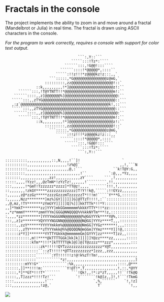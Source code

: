 # Fractals in the console

The project implements the ability to zoom in and move around a fractal (Mandelbrot or Julia) in real time. The fractal is drawn using ASCII characters in the console.

*For the program to work correctly, requires a console with support for color text output.*

```
                                 ```:,Y::```
                              `````:::!Tz*:````
                           ``````:::,!G@@!:::````
                         ``````::::!*@@@@@*,::::``
                       `````:!!z!!!*z@@@@kz!z:::,,`
                    ```:::::,*G@@@@@@@@@@@@@@@z@mG,`
                  :::::::::,zz@@@@@@@@@@@@@@@@@@@!::`
              ::k,,,,,,,,,!*]@@@@@@@@@@@@@@@@@@@@z!:``
      ``````:::,!T@YTNTT!!*@@@@@@@@@@@@@@@@@@@@@@m!:``
    ``````::::,,z]@@@@@@@%]@@@@@@@@@@@@@@@@@@@@@@@@:``
   `````:::,,zTYG@@@@@@@@@@@@@@@@@@@@@@@@@@@@@@@@@::```
   ,:z`@@@@@@@@@@@@@@@@@@@@@@@@@@@@@@@@@@@@@@@@k!,::```
   `````:::,,zTYG@@@@@@@@@@@@@@@@@@@@@@@@@@@@@@@@@::```
    ``````::::,,z]@@@@@@@%]@@@@@@@@@@@@@@@@@@@@@@@@:``
      ``````:::,!T@YTNTT!!*@@@@@@@@@@@@@@@@@@@@@@m!:``
              ::k,,,,,,,,,!*]@@@@@@@@@@@@@@@@@@@@z!:``
                  :::::::::,zz@@@@@@@@@@@@@@@@@@@!::`
                    ```:::::,*G@@@@@@@@@@@@@@@z@mG,`
                       `````:!!z!!!*z@@@@kz!z:::,,`
                         ``````::::!*@@@@@*,::::``
                           ``````:::,!G@@!:::````
                              `````:::!Tz*:````
                                 ```:,Y::```
```
```
::::::::::,,,,,,,,,,,::,N,,,,!``]!                   `
::::::::::,,,,,,,,,,,,,,,,,,!z%@]`                  ,,!,```N
::::::::::,,,,,,,,,,,,,,,,,,,@,:```              ``k!T@Y:G,,
:::::::::,,,,,,,,,,,,,,,,,,,,,,,,,!``          `:@,,,*Yz,,,,
:::::::,,,,,,,,,,,,,zz!,,,,,,,,,,,zY````     ```,!,,,,,,,,,,
:::::,,,,!Yzz!,,,@zTmN*!zYzTz!,,,,,,!`````````,!!,,,,,,,,,,,
:::,,,,,,!*GmT!Tzzzzzz*zzzz]*TT@z!,,,,````````!!!,!,,,,,,,,,
::,,,,,,,!zkGY*****zzzzzzzzzzzzz]T!Y!!k@,`````:!!GYzz,,,,,,,
:,,,,,,z@*zzGz*****zzzzGzzzmTzzzzzzT*!!!m!`````Y***G,:::::::
:,,,,,,Nzz********]mz%]GY]]]]]]G]@TTzT!!!!,:``::::::::::::::
,,@,mz,!TY*******zYmGYY]]]]]Q]%]]]kkTTTk*!!*Y:::::::::::::::
,,]*YmkT********zz]YYY]mkGGmmmmmm%kkkYTTY*!!*zz:::::::::::::
,,*z*mmmY******zmmYYYm]GGG@NNQQQQ%%%kkNYTm***!z,::::::::::::
:,,,,*zz********]YYYYmGGGNN@@@@@@@@%@GGYYYk****Y@%,:::::::::
:::,,z]z*******YQYYYYNGGNN@@@@@@@@@N@GG]YYYz****T,,,::::::::
:::::,,zzY******YYYYYmkkm%@@@@@@@@@NmGG]YYGz******!,,,::::::
::::::,,zTY******zTYYYmkk@%%@QQQQN@mGGm]YYmz****Y]]!@,::::::
::::::z*Y]]*******YYTTYGkkk@mmmmmmGm]GYYY]zz*****T]zz,,:::::
:::::::::::,m!!****@kTTTTGGk]kk]k]]]]]]Y@zz****zz,,,,,,:::::
::::::::::::kTm**!!!*]kTTTTT@k]@]]@]T@zzzz***zzz*,,,,,,,,:::
::::::::::::::::zk*!!!!!QYTzzzzzzzzzzzzzzzzz*Y@T,,,,,,,,,,,,
:::::::::::::::``::zT!!!!!*@TTzzzzzzzzz*]zzz,,zzz,,,,,,,,,,,
::::::::::::::```````:YT!!!!!!z!@!k%zT!Tm!,,,,,,,,,,,,,,,,,,
::::::::::::::```````````*z!,,,,,,,,,,,,,,,,,,,,,,,,,,,,,,,]
:::::::::mYY!G*`````````````:%k,,,,,,,,,,,,,,,,,,,,::::,@***
::::::,]]**!!!!m:```````````Y!@T!*,T,,,,,,,,,,,,,,,!,::,*@YY
:::::,*]**GT*!!!T*```````     ```!Qk!,,!*:z*zT,,,,,!!``!Tk@Q
:::::,,T]zzz*!!!!Tz!```         `!```````!k@]z,,]!,!```!TkmG
::::,,,,,,,,,,,,,,!```                  `,%,``````    `!,!z]
:::,,,,,,,,,,,,,!z@,`                     T`            `!,,
```

[![](https://res.cloudinary.com/marcomontalbano/image/upload/v1660297232/video_to_markdown/images/youtube--CHkI150MaBg-c05b58ac6eb4c4700831b2b3070cd403.jpg)](https://www.youtube.com/watch?v=CHkI150MaBg&t=4s "")
